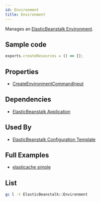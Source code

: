 ```yaml
---
id: Environment
title: Environment
---
```


Manages an [ElasticBeanstalk Environment](https://console.aws.amazon.com/elasticbeanstalk/home#/).

## Sample code

```js
exports.createResources = () => [];
```

## Properties

- [CreateEnvironmentCommandInput](https://docs.aws.amazon.com/AWSJavaScriptSDK/v3/latest/clients/client-elastic-beanstalk/interfaces/createenvironmentcommandinput.html)

## Dependencies

- [ElasticBeanstalk Application](./Application.md)

## Used By

- [ElasticBeanstalk Configuration Template](./ConfigurationTemplate.md)

## Full Examples

- [elasticache simple](https://github.com/grucloud/grucloud/tree/main/examples/aws/ElasticBeanstalk/elasticBeanstalk-simple)

## List

```sh
gc l -t ElasticBeanstalk::Environment
```

```txt

```
